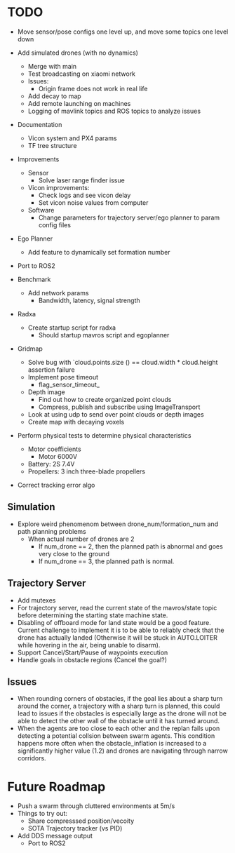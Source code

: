# TODO
- Move sensor/pose configs one level up, and move some topics one level down

- Add simulated drones (with no dynamics)
    - Merge with main
    - Test broadcasting on xiaomi network
    - Issues:
        - Origin frame does not work in real life
    - Add decay to map
    - Add remote launching on machines
    - Logging of mavlink topics and ROS topics to analyze issues 

- Documentation
    - Vicon system and PX4 params
    - TF tree structure

- Improvements
    - Sensor
        - Solve laser range finder issue
    - Vicon improvements:
        - Check logs and see vicon delay
        - Set vicon noise values from computer
    - Software
        - Change parameters for trajectory server/ego planner to param config files

- Ego Planner
    - Add feature to dynamically set formation number

- Port to ROS2

- Benchmark
    - Add network params 
        - Bandwidth, latency, signal strength

- Radxa 
    - Create startup script for radxa
        - Should startup mavros script and egoplanner

- Gridmap
    - Solve bug with `cloud.points.size () == cloud.width * cloud.height assertion failure
    - Implement pose timeout
        - flag_sensor_timeout_
    - Depth image
        - Find out how to create organized point clouds
        - Compress, publish and subscribe using ImageTransport
    - Look at using udp to send over point clouds or depth images
    - Create map with decaying voxels

- Perform physical tests to determine physical characteristics
    - Motor coefficients
        - Motor 6000V
    - Battery: 2S 7.4V
    - Propellers: 3 inch three-blade propellers

- Correct tracking error algo

## Simulation
- Explore weird phenomenom between drone_num/formation_num and path planning problems
    - When actual number of drones are 2 
        - If num_drone == 2, then the planned path is abnormal and goes very close to the ground
        - If num_drone == 3, the planned path is normal. 

## Trajectory Server
- Add mutexes
- For trajectory server, read the current state of the mavros/state topic before determining the starting state machine state.
- Disabling of offboard mode for land state would be a good feature. Current challenge to implement it is to be able to reliably check that the drone has actually landed (Otherwise it will be stuck in AUTO.LOITER while hovering in the air, being unable to disarm).
- Support Cancel/Start/Pause of waypoints execution
- Handle goals in obstacle regions (Cancel the goal?)

## Issues
- When rounding corners of obstacles, if the goal lies about a sharp turn around the corner, a trajectory with a sharp turn is planned, this could lead to issues if the obstacles is especially large as the drone will not be able to detect the other wall of the obstacle until it has turned around. 
- When the agents are too close to each other and the replan fails upon detecting a potential collsion between swarm agents. This condition happens more often when the obstacle_inflation is increased to a significantly higher value (1.2) and drones are navigating through narrow corridors.

# Future Roadmap
- Push a swarm through cluttered environments at 5m/s
- Things to try out:
    - Share compresssed position/vecoity
    - SOTA Trajectory tracker (vs PID)
- Add DDS message output
    - Port to ROS2